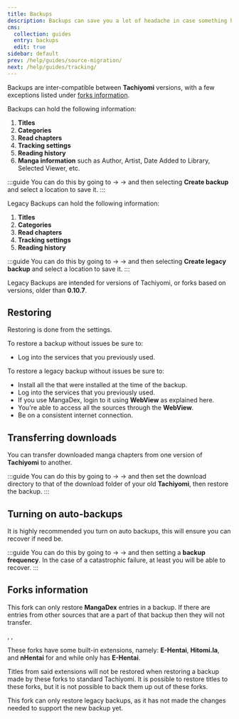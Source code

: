 ```yaml
---
title: Backups
description: Backups can save you a lot of headache in case something happens to your installation or device.
cms:
  collection: guides
  entry: backups
  edit: true
sidebar: default
prev: /help/guides/source-migration/
next: /help/guides/tracking/
---
```


Backups are inter-compatible between **Tachiyomi** versions, with a few exceptions listed under [forks information](#forks-information).

Backups can hold the following information:

1. **Titles**
2. **Categories**
3. **Read chapters**
4. **Tracking settings**
5. **Reading history**
6. **Manga information** such as Author, Artist, Date Added to Library, Selected Viewer, etc.

:::guide
You can do this by going to <Navigation item="more"/> → <Navigation item="settings"/> → <Navigation item="settings_backup"/> and then selecting **Create backup** and select a location to save it.
:::

Legacy Backups can hold the following information:

1. **Titles**
1. **Categories**
1. **Read chapters**
1. **Tracking settings**
1. **Reading history**

:::guide
You can do this by going to <Navigation item="more"/> → <Navigation item="settings"/> → <Navigation item="settings_backup"/> and then selecting **Create legacy backup** and select a location to save it.
:::

Legacy Backups are intended for versions of Tachiyomi, or forks based on versions, older than **0.10.7**.


## Restoring

Restoring is done from the <Navigation item="settings_backup"/> settings.

To restore a backup without issues be sure to:

* Log into the <Navigation item="settings_tracking"/> services that you previously used.

To restore a legacy backup without issues be sure to:

* Install all the <Navigation item="tab_extensions"/> that were installed at the time of the backup.
* Log into the <Navigation item="settings_tracking"/> services that you previously used.
* If you use MangaDex, login to it using **WebView** <g-link to="/help/faq/sources/#why-are-there-no-results-when-searching">as explained here</g-link>.
* You're able to access all the sources through the **WebView**.
* Be on a consistent internet connection.

## Transferring downloads

You can transfer downloaded manga chapters from one version of **Tachiyomi** to another.

:::guide
You can do this by going to <Navigation item="more"/> → <Navigation item="settings"/> → <Navigation item="settings_downloads"/> and then set the download directory to that of the download folder of your old **Tachiyomi**, then restore the backup.
:::

## Turning on auto-backups

It is highly recommended you turn on auto backups, this will ensure you can recover if need be.

:::guide
You can do this by going to <Navigation item="more"/> → <Navigation item="settings"/> → <Navigation item="settings_backup"/> and then setting a **backup frequency**. In the case of a catastrophic failure, at least you will be able to recover.
:::

## Forks information

<div class="text-2xl"><Navigation item="neko"/></div>

This fork can only restore **MangaDex** entries in a backup. If there are entries from other sources that are a part of that backup then they will not transfer.

<div class="text-2xl"><Navigation item="tachiyomiaz"/>, <Navigation item="tachiyomisy"/>, <Navigation item="tachiyomieh"/></div>

These forks have some built-in extensions, namely: **E-Hentai**, **Hitomi.la**, and **nHentai** for <Navigation item="tachiyomiaz"/> and <Navigation item="tachiyomieh"/> while <Navigation item="tachiyomisy"/> only has **E-Hentai**.

Titles from said extensions will not be restored when restoring a backup made by these forks to standard Tachiyomi. It is possible to restore titles to these forks, but it is not possible to back them up out of these forks.

<div class="text-2xl"><Navigation item="tachiyomij2k"/></div>

This fork can only restore legacy backups, as it has not made the changes needed to support the new backup yet.
